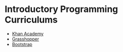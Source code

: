 # Introductory Programming Curriculums

- [Khan Academy](https://www.khanacademy.org/computing/computer-programming)
- [Grasshopper](https://grasshopper.codes/)
- [Bootstrap](http://www.bootstrapworld.org/)

